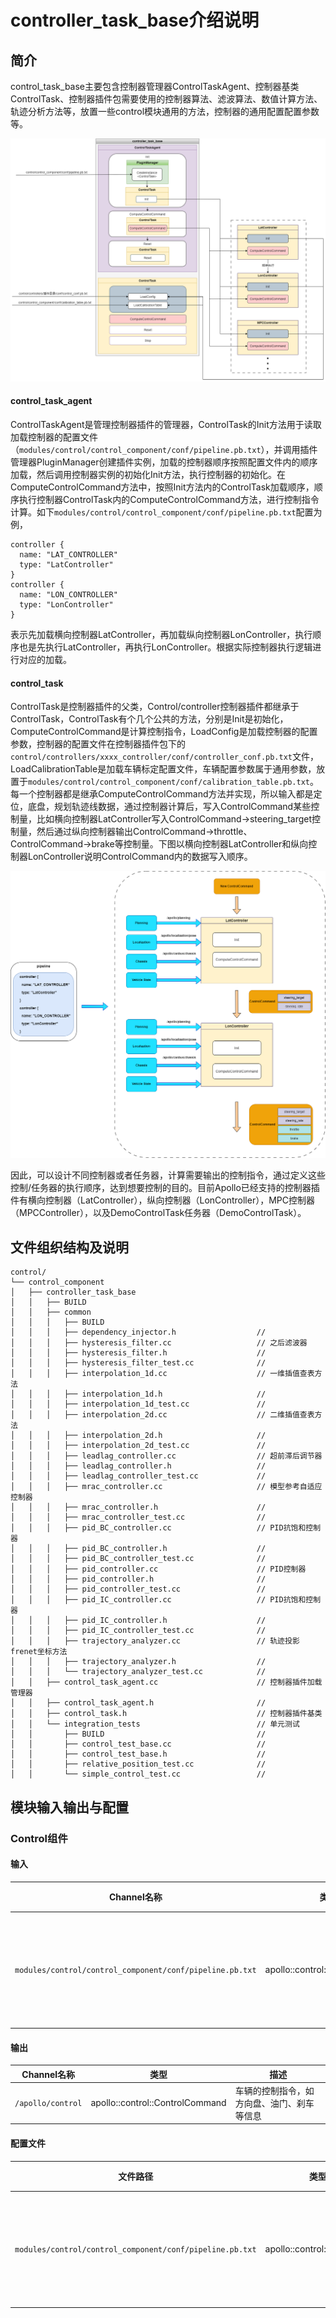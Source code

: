 controller_task_base介绍说明
==============

## 简介

control_task_base主要包含控制器管理器ControlTaskAgent、控制器基类ControlTask、控制器插件包需要使用的控制器算法、滤波算法、数值计算方法、轨迹分析方法等，放置一些control模块通用的方法，控制器的通用配置配置参数等。

![control_task_base](./images/control_task_base.png)

#### control_task_agent
ControlTaskAgent是管理控制器插件的管理器，ControlTask的Init方法用于读取加载控制器的配置文件（`modules/control/control_component/conf/pipeline.pb.txt`），并调用插件管理器PluginManager创建插件实例，加载的控制器顺序按照配置文件内的顺序加载，然后调用控制器实例的初始化Init方法，执行控制器的初始化。在ComputeControlCommand方法中，按照Init方法内的ControlTask加载顺序，顺序执行控制器ControlTask内的ComputeControlCommand方法，进行控制指令计算。如下`modules/control/control_component/conf/pipeline.pb.txt`配置为例，
```
controller {
  name: "LAT_CONTROLLER"
  type: "LatController"
}
controller {
  name: "LON_CONTROLLER"
  type: "LonController"
}
```
表示先加载横向控制器LatController，再加载纵向控制器LonController，执行顺序也是先执行LatController，再执行LonController。根据实际控制器执行逻辑进行对应的加载。

#### control_task
ControlTask是控制器插件的父类，Control/controller控制器插件都继承于ControlTask，ControlTask有个几个公共的方法，分别是Init是初始化，ComputeControlCommand是计算控制指令，LoadConfig是加载控制器的配置参数，控制器的配置文件在控制器插件包下的`control/controllers/xxxx_controller/conf/controller_conf.pb.txt`文件，LoadCalibrationTable是加载车辆标定配置文件，车辆配置参数属于通用参数，放置于`modules/control/control_component/conf/calibration_table.pb.txt`。每一个控制器都是继承ComputeControlCommand方法并实现，所以输入都是定位，底盘，规划轨迹线数据，通过控制器计算后，写入ControlCommand某些控制量，比如横向控制器LatController写入ControlCommand->steering_target控制量，然后通过纵向控制器输出ControlCommand->throttle、ControlCommand->brake等控制量。下图以横向控制器LatController和纵向控制器LonController说明ControlCommand内的数据写入顺序。

![control_task_pipeline](./images/control_task_pipeline.png)

因此，可以设计不同控制器或者任务器，计算需要输出的控制指令，通过定义这些控制/任务器的执行顺序，达到想要控制的目的。目前Apollo已经支持的控制器插件有横向控制器（LatController），纵向控制器（LonController），MPC控制器（MPCController），以及DemoControlTask任务器（DemoControlTask）。


## 文件组织结构及说明
```shell
control/
└── control_component
│   ├── controller_task_base
│   │   ├── BUILD
│   │   ├── common
│   │   │   ├── BUILD
│   │   │   ├── dependency_injector.h                  // 
│   │   │   ├── hysteresis_filter.cc                   // 之后滤波器
│   │   │   ├── hysteresis_filter.h                    // 
│   │   │   ├── hysteresis_filter_test.cc              //
│   │   │   ├── interpolation_1d.cc                    // 一维插值查表方法
│   │   │   ├── interpolation_1d.h                     //
│   │   │   ├── interpolation_1d_test.cc               //
│   │   │   ├── interpolation_2d.cc                    // 二维插值查表方法
│   │   │   ├── interpolation_2d.h                     //
│   │   │   ├── interpolation_2d_test.cc               //
│   │   │   ├── leadlag_controller.cc                  // 超前滞后调节器
│   │   │   ├── leadlag_controller.h                   //
│   │   │   ├── leadlag_controller_test.cc             //
│   │   │   ├── mrac_controller.cc                     // 模型参考自适应控制器
│   │   │   ├── mrac_controller.h                      //
│   │   │   ├── mrac_controller_test.cc                //
│   │   │   ├── pid_BC_controller.cc                   // PID抗饱和控制器
│   │   │   ├── pid_BC_controller.h                    //
│   │   │   ├── pid_BC_controller_test.cc              //
│   │   │   ├── pid_controller.cc                      // PID控制器
│   │   │   ├── pid_controller.h                       //
│   │   │   ├── pid_controller_test.cc                 //
│   │   │   ├── pid_IC_controller.cc                   // PID抗饱和控制器   
│   │   │   ├── pid_IC_controller.h                    //
│   │   │   ├── pid_IC_controller_test.cc              //
│   │   │   ├── trajectory_analyzer.cc                 // 轨迹投影frenet坐标方法
│   │   │   ├── trajectory_analyzer.h                  // 
│   │   │   └── trajectory_analyzer_test.cc            //
│   │   ├── control_task_agent.cc                      // 控制器插件加载管理器
│   │   ├── control_task_agent.h                       // 
│   │   ├── control_task.h                             // 控制器插件基类 
│   │   └── integration_tests                          // 单元测试
│   │       ├── BUILD                                  //
│   │       ├── control_test_base.cc                   //
│   │       ├── control_test_base.h                    //
│   │       ├── relative_position_test.cc              //
│   │       └── simple_control_test.cc                 //
```


## 模块输入输出与配置

### Control组件

#### 输入
| Channel名称 | 类型 | 描述 |
| ---- | ---- | ---- |
| `modules/control/control_component/conf/pipeline.pb.txt` | apollo::control::ControlPipeline | 控制器加载配置说明 |

#### 输出
| Channel名称  | 类型  | 描述 |
| ---- | ---- | ---- |
| `/apollo/control` | apollo::control::ControlCommand | 车辆的控制指令，如方向盘、油门、刹车等信息 |

#### 配置文件
| 文件路径 | 类型/结构 | 说明 |
| ---- | ---- | ---- |
| `modules/control/control_component/conf/pipeline.pb.txt` | apollo::control::ControlPipeline | 控制器加载配置说明 |
